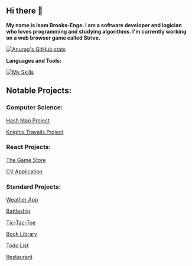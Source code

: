 ## Hi there 👋

<b>My name is Isom Brooks-Enge. I am a software developer and logician who loves programming and studying algorithms. I'm currently working on a web browser game called Strive. </b>

[![Anurag's GitHub stats](https://github-readme-stats.vercel.app/api?username=IBN12)](https://github.com/anuraghazra/github-readme-stats)

<b>Languages and Tools:</b>

[![My Skills](https://skillicons.dev/icons?i=js,html,css,webpack,ubuntu,react,linux,npm,c)](https://skillicons.dev)


## Notable Projects:
### Computer Science:
[Hash Map Project](https://ibn12.github.io/odin-hashmap/)

[Knights Travails Project](https://ibn12.github.io/knights-travails-project/)

### React Projects:
[The Game Store](https://ibn12.github.io/odin-shopping-cart/)

[CV Application](https://ibn12.github.io/odin-cv-application/)

### Standard Projects:
[Weather App](https://ibn12.github.io/odin-weather-app-V2/)

[Battleship](https://ibn12.github.io/odin-battleship/)

[Tic-Tac-Toe](https://ibn12.github.io/odin-tic-tac-toe/)

[Book Library](https://ibn12.github.io/odin-library/)

[Todo List](https://ibn12.github.io/odin-todo-list/)

[Restaurant](https://ibn12.github.io/odin-restaurant-page/)
